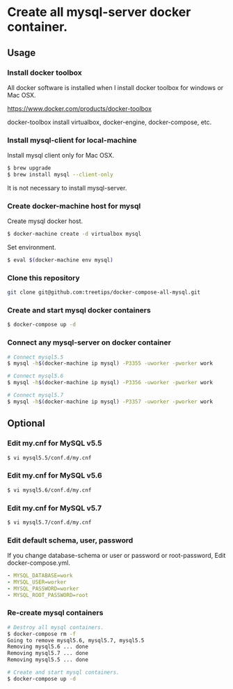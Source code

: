 Create all mysql-server docker container.
====

## Usage

### Install docker toolbox

All docker software is installed when I install docker toolbox for windows or Mac OSX.

https://www.docker.com/products/docker-toolbox

docker-toolbox install virtualbox, docker-engine, docker-compose, etc.

### Install mysql-client for local-machine

Install mysql client only for Mac OSX.
```bash
$ brew upgrade
$ brew install mysql --client-only
```

It is not necessary to install mysql-server.

### Create docker-machine host for mysql

Create mysql docker host.

```bash
$ docker-machine create -d virtualbox mysql
```

Set environment.

```bash
$ eval $(docker-machine env mysql)
```

### Clone this repository

```bash
git clone git@github.com:treetips/docker-compose-all-mysql.git
```

### Create and start mysql docker containers

```bash
$ docker-compose up -d
```

### Connect any mysql-server on docker container

```bash
# Connect mysql5.5
$ mysql -h$(docker-machine ip mysql) -P3355 -uworker -pworker work

# Connect mysql5.6
$ mysql -h$(docker-machine ip mysql) -P3356 -uworker -pworker work

# Connect mysql5.7
$ mysql -h$(docker-machine ip mysql) -P3357 -uworker -pworker work
```

## Optional

### Edit my.cnf for MySQL v5.5

```bash
$ vi mysql5.5/conf.d/my.cnf
```

### Edit my.cnf for MySQL v5.6

```bash
$ vi mysql5.6/conf.d/my.cnf
```

### Edit my.cnf for MySQL v5.7

```bash
$ vi mysql5.7/conf.d/my.cnf
```

### Edit default schema, user, password

If you change database-schema or user or password or root-password, Edit docker-compose.yml.

```yml
- MYSQL_DATABASE=work
- MYSQL_USER=worker
- MYSQL_PASSWORD=worker
- MYSQL_ROOT_PASSWORD=root
```

### Re-create mysql containers

```bash
# Destroy all mysql containers.
$ docker-compose rm -f
Going to remove mysql5.6, mysql5.7, mysql5.5
Removing mysql5.6 ... done
Removing mysql5.7 ... done
Removing mysql5.5 ... done

# Create and start mysql containers.
$ docker-compose up -d
```
